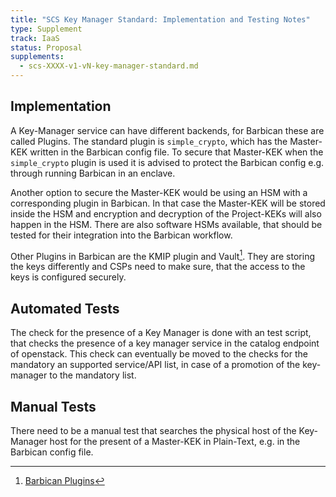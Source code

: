 ```yaml
---
title: "SCS Key Manager Standard: Implementation and Testing Notes"
type: Supplement
track: IaaS
status: Proposal
supplements:
  - scs-XXXX-v1-vN-key-manager-standard.md
---
```


## Implementation

A Key-Manager service can have different backends, for Barbican these are called Plugins.
The standard plugin is `simple_crypto`, which has the Master-KEK written in the Barbican config file.
To secure that Master-KEK when the `simple_crypto` plugin is used it is advised to protect the Barbican config e.g. through running Barbican in an enclave.

Another option to secure the Master-KEK would be using an HSM with a corresponding plugin in Barbican.
In that case the Master-KEK will be stored inside the HSM and encryption and decryption of the Project-KEKs will also happen in the HSM.
There are also software HSMs available, that should be tested for their integration into the Barbican workflow.

Other Plugins in Barbican are the KMIP plugin and Vault[^1].
They are storing the keys differently and CSPs need to make sure, that the access to the keys is configured securely.

[^1]:[Barbican Plugins](https://docs.openstack.org/barbican/latest/install/barbican-backend.html)

## Automated Tests

The check for the presence of a Key Manager is done with an test script, that checks the presence of a key manager service in the catalog endpoint of openstack.
This check can eventually be moved to the checks for the mandatory an supported service/API list, in case of a promotion of the key-manager to the mandatory list.

## Manual Tests

There need to be a manual test that searches the physical host of the Key-Manager host for the present of a Master-KEK in Plain-Text, e.g. in the Barbican config file.
